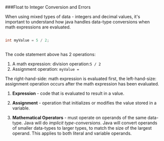 ###Float to Integer Conversion and Errors

When using mixed types of data - integers and decimal values, it's important to understand how java handles data-type conversions when math expressions are evaluated.

```java

int myValue = 5 / 2;    
  
```
The code statement above has 2 operations:

  1. A math expression: division operation:` 5 / 2 `
  2. Assignment operation: `myValue = ` 

The right-hand-side: math expression is evaluated first, the left-hand-size: assignment operation occurs after the math expression has been evaluated.

1. **Expression** - code that is evaluated to result in a value.

2. **Assignment** - operation that initializes or modifies the value stored in a variable.

3. **Mathematical Operators** - must operate on operands of the same data-type. Java will do _implicit type-conversions_. Java will convert operands of smaller data-types to larger types, to match the size of the largest operand.  This applies to both literal and variable operands.
 


